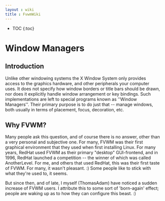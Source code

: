 ```yaml
---
layout : wiki
title : FvwmWiki
---
```

* TOC
{:toc}


# Window Managers

## Introduction

Unlike other windowing systems the X Window System only provides access to the graphics hardware, and other peripherals your computer uses. It does not specify how window borders or title bars should be drawn, nor does it explicitly handle window arrangement or key bindings. Such implementations are left to special programs known as ''Window Managers''.  Their primary purpose is to do just that -- manage windows, both usually in terms of placement, focus, decoration, etc.


## Why FVWM?


Many people ask this question, and of course there is no answer, other than a very personal and subjective one.  For many, FVWM was their first graphical environment that they used when first installing Linux.  For many years, RedHat used FVWM as their primary "desktop" GUI-frontend, and in 1996, RedHat launched a competition -- the winner of which was called AnotherLevel.  For me, and others that used RedHat, this was their first taste of FVWM.  For many, it wasn't pleasant.  :)  Some people like to stick with what they're used to, it seems.



But since then, and of late, I myself (ThomasAdam) have noticed a sudden increase of FVWM users.  I attribute this to some sort of 'born-again' effect;  people are waking up as to how they can configure this beast.  :)

